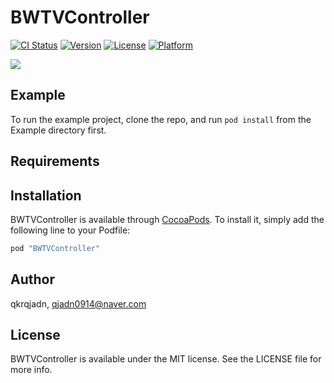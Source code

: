 # BWTVController

[![CI Status](http://img.shields.io/travis/qkrqjadn/BWTVController.svg?style=flat)](https://travis-ci.org/qkrqjadn/BWTVController)
[![Version](https://img.shields.io/cocoapods/v/BWTVController.svg?style=flat)](http://cocoapods.org/pods/BWTVController)
[![License](https://img.shields.io/cocoapods/l/BWTVController.svg?style=flat)](http://cocoapods.org/pods/BWTVController)
[![Platform](https://img.shields.io/cocoapods/p/BWTVController.svg?style=flat)](http://cocoapods.org/pods/BWTVController)

![](Example/ezgif.com-resize.gif)
## Example

To run the example project, clone the repo, and run `pod install` from the Example directory first.

## Requirements

## Installation

BWTVController is available through [CocoaPods](http://cocoapods.org). To install
it, simply add the following line to your Podfile:

```ruby
pod "BWTVController"
```

## Author

qkrqjadn, qjadn0914@naver.com

## License

BWTVController is available under the MIT license. See the LICENSE file for more info.
